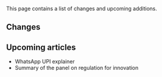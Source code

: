 This page contains a list of changes and upcoming additions.

## Changes

## Upcoming articles

* WhatsApp UPI explainer
* Summary of the panel on regulation for innovation



